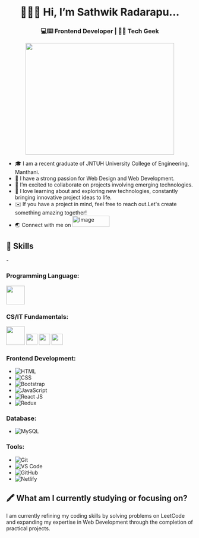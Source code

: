 <h1 align="center">
  👋🙋‍♂️ Hi, I’m Sathwik Radarapu...  
</h1>
<h3 align="center">💻⌨️ Frontend Developer | 🤖🌐 Tech Geek</h3>
<div align="center">
  <img src="https://user-images.githubusercontent.com/74038190/219923809-b86dc415-a0c2-4a38-bc88-ad6cf06395a8.gif"  width="400" height="300"/>
</div>

- 🎓 I am a recent graduate of JNTUH University College of Engineering, Manthani.
- 🍃 I have a strong passion for Web Design and Web Development.
- 💖️ I’m excited to collaborate on projects involving emerging technologies.
- 🐾 I love learning about and exploring new technologies, constantly bringing innovative project ideas to life.
- ✉️ If you have a project in mind, feel free to reach out.Let's create something amazing together!
- 🌏 Connect with me on <a href="https://www.linkedin.com/in/sathwik-radarapu-b9111a273/" target="_blank">
  <img src="https://freelogopng.com/images/all_img/1656958733linkedin-logo-png.png" alt="Image" width="100" height="30"></a>

<h2>🌟 Skills</h2>
- <h3>Programming Language:</h3>
<img src="https://images.javatpoint.com/fullformpages/images/dbms-full-form2.png" height="50" width="50"/>

### CS/IT Fundamentals:
<img src="https://images.javatpoint.com/fullformpages/images/dbms-full-form2.png" height="50" width="50"/>
<img src="https://thumbs.dreamstime.com/b/oop-object-oriented-programming-acronym-oop-object-oriented-programming-acronym-technology-concept-background-202533106.jpg" height="30" width="30"/>
<img src="https://w7.pngwing.com/pngs/271/681/png-transparent-operating-systems-mobileiron-workplace-computing-platform-service-android-text-service-logo-thumbnail.png" height="30" width="30"/>
<img src="https://image.similarpng.com/very-thumbnail/2021/12/Python-programming-logo-on-transparent-background-PNG.png" height="30" width="30"/>

### Frontend Development:
- ![HTML](https://img.shields.io/badge/HTML-00599c?style=flat-square&logo=html5&logoColor=white)
- ![CSS](https://img.shields.io/badge/CSS-b07219?style=flat-square&logo=css3&logoColor=white)
- ![Bootstrap](https://img.shields.io/badge/Bootstrap-00c4f2?style=flat-square&logo=bootstrap&logoColor=white)
- ![JavaScript](https://img.shields.io/badge/JavaScript-0078f2?style=flat-square&logo=javascript&logoColor=white)
- ![React JS](https://img.shields.io/badge/React_JS-0078f2?style=flat-square&logo=react&logoColor=white)
- ![Redux](https://img.shields.io/badge/Redux-0078f2?style=flat-square&logo=redux&logoColor=white)

### Database:
- ![MySQL](https://img.shields.io/badge/MySQL-4479a1?style=flat-square&logo=mysql&logoColor=white)

### Tools:
- ![Git](https://img.shields.io/badge/Git-scikit?style=flat-square&logo=git&logoColor=white)
- ![VS Code](https://img.shields.io/badge/VS_Code-scikit?style=flat-square&logo=visualstudiocode&logoColor=white)
- ![GitHub](https://img.shields.io/badge/GitHub-scikit?style=flat-square&logo=github&logoColor=white)
- ![Netlify](https://img.shields.io/badge/Netlify-scikit?style=flat-square&logo=netlify&logoColor=white)

## 🖍️ What am I currently studying or focusing on?
I am currently refining my coding skills by solving problems on LeetCode and expanding my expertise in Web Development through the completion of practical projects.
